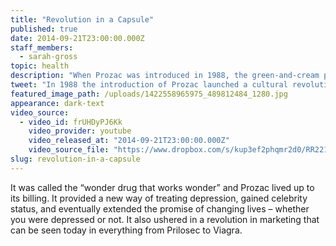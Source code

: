 ```yaml
---
title: "Revolution in a Capsule"
published: true
date: 2014-09-21T23:00:00.000Z
staff_members:
  - sarah-gross
topic: health
description: "When Prozac was introduced in 1988, the green-and-cream pill to treat depression launched a cultural revolution that continues to echo."
tweet: "In 1988 the introduction of Prozac launched a cultural revolution that still echoes today. "
featured_image_path: /uploads/1422558965975_489812484_1280.jpg
appearance: dark-text
video_source:
  - video_id: frUHDyPJ6Kk
    video_provider: youtube
    video_released_at: "2014-09-21T23:00:00.000Z"
    video_source_file: "https://www.dropbox.com/s/kup3ef2phqmr2d0/RR221_RR_MASTER_11_12_2015_PROZAC-Yahoo%20Master.mov?dl=0"
slug: revolution-in-a-capsule
---
```


It was called the “wonder drug that works wonder” and Prozac lived up to its billing. It provided a new way of treating depression, gained celebrity status, and eventually extended the promise of changing lives – whether you were depressed or not. It also ushered in a revolution in marketing that can be seen today in everything from Prilosec to Viagra.

